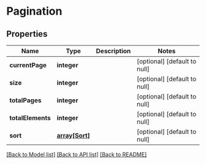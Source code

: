 # Pagination

## Properties
Name | Type | Description | Notes
------------ | ------------- | ------------- | -------------
**currentPage** | **integer** |  | [optional] [default to null]
**size** | **integer** |  | [optional] [default to null]
**totalPages** | **integer** |  | [optional] [default to null]
**totalElements** | **integer** |  | [optional] [default to null]
**sort** | [**array[Sort]**](Sort.md) |  | [optional] [default to null]

[[Back to Model list]](../README.md#documentation-for-models) [[Back to API list]](../README.md#documentation-for-api-endpoints) [[Back to README]](../README.md)


